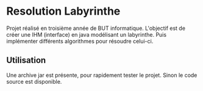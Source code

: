 # Resolution Labyrinthe
Projet réalisé en troisième année de BUT informatique. L'objectif est de créer une IHM (interface) en java modélisant un labyrinthe. Puis implémenter différents algorithmes pour résoudre celui-ci.  

## Utilisation
Une archive jar est présente, pour rapidement tester le projet.
Sinon le code source est disponible.
